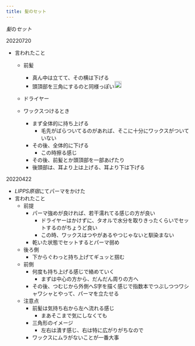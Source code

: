 ```yaml
---
title: 髪のセット
---
```


*髪*の*セット*

20220720

* 言われたこと
  * 前髪
    
    * 真ん中は立てて、その横は下げる
    * 頭頂部を三角にするのと同様っぽい<img src='https://scrapbox.io/api/pages/blu3mo-public/blu3mo/icon' alt='blu3mo.icon' height="19.5"/>
  * ドライヤー
  
  * ワックスつけるとき
    
    * まず全体的に持ち上げる
      * 毛先がばらついてるのがあれば、そこに十分にワックスがついていない
    * その後、全体的に下げる
      * この時擦る感じ
    * その後、前髪とか頭頂部を一部あげたり
    * 後頭部は、耳より上は上げる、耳より下は下げる

20220422

* *LIPPS原宿*にてパーマをかけた
* 言われたこと
  * 前提
    * パーマ強めが良ければ、若干濡れてる感じの方が良い
      * ドライヤーはかけずに、タオルで水分を取りきったくらいでセットするのがちょうど良い
      * この時、ワックスはつやがあるやつじゃないと馴染まない
    * 乾いた状態でセットするとパーマ弱め
  * 後ろ側
    * 下からぐわっと持ち上げてギュッと掴む
  * 前側
    * 何度も持ち上げる感じで絡めていく
      * まずは中心の方から、だんだん周りの方へ
    * その後、つむじから外側へS字を描く感じで指数本でつぶしつつワシャワシャとやって、パーマを立たせる
  * 注意点
    * 前髪は気持ち右から左へ流れる感じ
      * まあそこまで気にしなくても
    * 三角形のイメージ
      * 左右は潰す感じ、右は特に広がりがちなので
    * ワックスにムラがないことが一番大事
